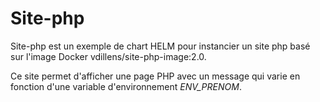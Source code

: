 # Site-php #

Site-php est un exemple de chart HELM pour instancier un site php basé sur l'image Docker vdillens/site-php-image:2.0.

Ce site permet d'afficher une page PHP avec un message qui varie en fonction d'une variable d'environnement _ENV_PRENOM_.

